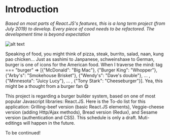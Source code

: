 # Introduction
*Based on most parts of React.JS's features, this is a long term project (from July 2019) to develop. Every piece of cood needs to be refactored. The development time is beyond expectation*  

![alt text](https://images-na.ssl-images-amazon.com/images/I/71ieX5VhqxL._SL1500_.jpg)

Speaking of food, you might think of pizza, steak, burrito, salad, naan, kung pao chicken... Just as sashimi to Janpanese, schweinshaxe to German, burger is one of icons for the American food. When I traverse the mind: tag === "burger" => [{"McDonald": "Big Mac"}, {"Burger King": "Whopper"}, {"Arby's": "Smokehouse Brisket"}, {"Wendy's": "Dave's double"}, ... , {"Minnesota": "Juicy Lucy"}, ... , {"Tony Stark": "Cheeseburger"}]. Yea, this might be a thought from a burger fan :yum:

This project is regarding a burger builder system, based on one of most popular Javascript libraries: React.JS. Here is the To-do list for this application: Grilling-beef version (basic React.JS elements), Veggie-cheese version (adding Http/Ajax methods), Bread version (Redux), and Sesame version (authentication and CSS). This schedule is only a draft. Muti-editings will happen in the future.


To be continued!
